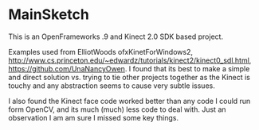 # MainSketch
This is an OpenFrameworks .9 and Kinect 2.0 SDK based project.

Examples used from ElliotWoods ofxKinetForWindows2, http://www.cs.princeton.edu/~edwardz/tutorials/kinect2/kinect0_sdl.html, https://github.com/UnaNancyOwen.  I found that its best to make a simple and direct solution vs. trying to tie other projects together as the Kinect is touchy and any abstraction seems to cause very subtle issues.

I also found the Kinect face code worked better than any code I could run form OpenCV, and its much (much) less code to deal with.  Just an observation I am am sure I missed some key things.
